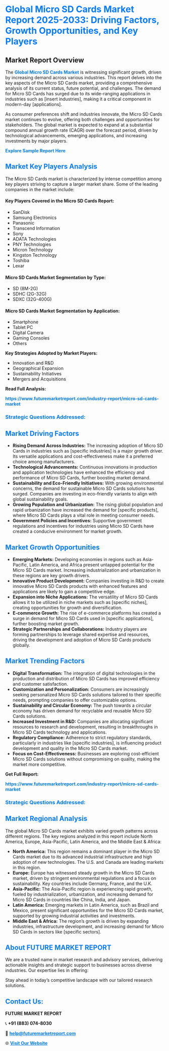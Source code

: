 <h1 style="color: #007BFF;">Global Micro SD Cards Market Report 2025-2033: Driving Factors, Growth Opportunities, and Key Players</h1>

<section id="overview">
<h2>Market Report Overview</h2>
<p>The <a href="https://www.futuremarketreport.com/industry-report/micro-sd-cards-market" style="color: #007BFF; text-decoration: none;"><strong>Global Micro SD Cards Market</strong></a> is witnessing significant growth, driven by increasing demand across various industries. This report delves into the key aspects of the Micro SD Cards market, providing a comprehensive analysis of its current status, future potential, and challenges. The demand for Micro SD Cards has surged due to its wide-ranging applications in industries such as [insert industries], making it a critical component in modern-day [applications].</p>
<p>As consumer preferences shift and industries innovate, the Micro SD Cards market continues to evolve, offering both challenges and opportunities for stakeholders. The global market is expected to expand at a substantial compound annual growth rate (CAGR) over the forecast period, driven by technological advancements, emerging applications, and increasing investments by major players.</p>
</section>

<section id="overview">
<p><a href="https://www.futuremarketreport.com/request-sample/reportId=82339" style="color: #007BFF; text-decoration: none;"><strong>Explore Sample Report Here</strong></a></p>
</section>

<section id="key-players">
<h2 style="color: #007BFF;">Market Key Players Analysis</h2>
<p>The Micro SD Cards market is characterized by intense competition among key players striving to capture a larger market share. Some of the leading companies in the market include:</p>
<h4>Key Players Covered in the Micro SD Cards Report:</h4>
<ul><li>SanDisk</li><li>Samsung Electronics</li><li>Panasonic</li><li>Transcend Information</li><li>Sony</li><li>ADATA Technologies</li><li>PNY Technologies</li><li>Micron Technology</li><li>Kingston Technology</li><li>Toshiba</li><li>Lexar</li></ul>
<h4>Micro SD Cards Market Segmentation by Type:</h4>
<ul><li>SD (8M-2G)</li><li>SDHC (2G-32G)</li><li>SDXC (32G-400G)</li></ul>

<h4>Micro SD Cards Market Segmentation by Application:</h4>
<ul><li>Smartphone</li><li>Tablet PC</li><li>Digital Camera</li><li>Gaming Consoles</li><li>Others</li></ul>
<p><strong>Key Strategies Adopted by Market Players:</strong></p>
<ul>
<li>Innovation and R&D</li>
<li>Geographical Expansion</li>
<li>Sustainability Initiatives</li>
<li>Mergers and Acquisitions</li>
</ul>
</section>

<section>
<p><strong>Read Full Analysis: </strong></p><a href="https://www.futuremarketreport.com/industry-report/micro-sd-cards-market" style="color: #007BFF; text-decoration: none;"><strong>https://www.futuremarketreport.com/industry-report/micro-sd-cards-market</strong></a>
<h3 style="color: #007BFF;">Strategic Questions Addressed:</h3>
</section>

<section id="driving-factors">
<h2 style="color: #007BFF;">Market Driving Factors</h2>
<ul>
<li><strong>Rising Demand Across Industries:</strong> The increasing adoption of Micro SD Cards in industries such as [specific industries] is a major growth driver. Its versatile applications and cost-effectiveness make it a preferred choice among manufacturers.</li>
<li><strong>Technological Advancements:</strong> Continuous innovations in production and application technologies have enhanced the efficiency and performance of Micro SD Cards, further boosting market demand.</li>
<li><strong>Sustainability and Eco-Friendly Initiatives:</strong> With growing environmental concerns, the demand for sustainable Micro SD Cards solutions has surged. Companies are investing in eco-friendly variants to align with global sustainability goals.</li>
<li><strong>Growing Population and Urbanization:</strong> The rising global population and rapid urbanization have increased the demand for [specific products], where Micro SD Cards plays a vital role in meeting consumer needs.</li>
<li><strong>Government Policies and Incentives:</strong> Supportive government regulations and incentives for industries using Micro SD Cards have created a conducive environment for market growth.</li>
</ul>
</section>

<section id="growth-opportunities">
<h2 style="color: #007BFF;">Market Growth Opportunities</h2>
<ul>
<li><strong>Emerging Markets:</strong> Developing economies in regions such as Asia-Pacific, Latin America, and Africa present untapped potential for the Micro SD Cards market. Increasing industrialization and urbanization in these regions are key growth drivers.</li>
<li><strong>Innovative Product Development:</strong> Companies investing in R&D to create innovative Micro SD Cards products with enhanced features and applications are likely to gain a competitive edge.</li>
<li><strong>Expansion into Niche Applications:</strong> The versatility of Micro SD Cards allows it to be utilized in niche markets such as [specific niches], creating opportunities for growth and diversification.</li>
<li><strong>E-commerce Growth:</strong> The rise of e-commerce platforms has created a surge in demand for Micro SD Cards used in [specific applications], further boosting market growth.</li>
<li><strong>Strategic Partnerships and Collaborations:</strong> Industry players are forming partnerships to leverage shared expertise and resources, driving the development and adoption of Micro SD Cards products globally.</li>
</ul>
</section>

<section id="trending-factors">
<h2 style="color: #007BFF;">Market Trending Factors</h2>
<ul>
<li><strong>Digital Transformation:</strong> The integration of digital technologies in the production and distribution of Micro SD Cards has improved efficiency and customer satisfaction.</li>
<li><strong>Customization and Personalization:</strong> Consumers are increasingly seeking personalized Micro SD Cards solutions tailored to their specific needs, prompting companies to offer customizable options.</li>
<li><strong>Sustainability and Circular Economy:</strong> The push towards a circular economy has driven demand for recyclable and reusable Micro SD Cards solutions.</li>
<li><strong>Increased Investment in R&D:</strong> Companies are allocating significant resources to research and development, resulting in breakthroughs in Micro SD Cards technology and applications.</li>
<li><strong>Regulatory Compliance:</strong> Adherence to strict regulatory standards, particularly in industries like [specific industries], is influencing product development and quality in the Micro SD Cards market.</li>
<li><strong>Focus on Cost-Effectiveness:</strong> Businesses are exploring cost-efficient Micro SD Cards solutions without compromising on quality, making the market more competitive.</li>
</ul>
</section>

<section>
<p><strong>Get Full Report: </strong></p><a href="https://www.futuremarketreport.com/industry-report/micro-sd-cards-market" style="color: #007BFF; text-decoration: none;"><strong>https://www.futuremarketreport.com/industry-report/micro-sd-cards-market</strong></a>
<h3 style="color: #007BFF;">Strategic Questions Addressed:</h3>
</section>


<section id="regional-analysis">
<h2 style="color: #007BFF;">Market Regional Analysis</h2>
<p>The global Micro SD Cards market exhibits varied growth patterns across different regions. The key regions analyzed in this report include North America, Europe, Asia-Pacific, Latin America, and the Middle East & Africa:</p>
<ul>
<li><strong>North America:</strong> This region remains a dominant player in the Micro SD Cards market due to its advanced industrial infrastructure and high adoption of new technologies. The U.S. and Canada are leading markets in this region.</li>
<li><strong>Europe:</strong> Europe has witnessed steady growth in the Micro SD Cards market, driven by stringent environmental regulations and a focus on sustainability. Key countries include Germany, France, and the U.K.</li>
<li><strong>Asia-Pacific:</strong> The Asia-Pacific region is experiencing rapid growth, fueled by industrialization, urbanization, and increasing demand for Micro SD Cards in countries like China, India, and Japan.</li>
<li><strong>Latin America:</strong> Emerging markets in Latin America, such as Brazil and Mexico, present significant opportunities for the Micro SD Cards market, supported by growing industrial activities and investments.</li>
<li><strong>Middle East & Africa:</strong> The region’s growth is driven by expanding industries, infrastructure development, and increasing demand for Micro SD Cards in sectors like [specific sectors].</li>
</ul>
</section>

<footer>
<h2 style="color: #007BFF;">About FUTURE MARKET REPORT</h2>
<p>We are a trusted name in market research and advisory services, delivering actionable insights and strategic support to businesses across diverse industries. Our expertise lies in offering:</p>

<p>Stay ahead in today’s competitive landscape with our tailored research solutions.</p>

<h2 style="color: #007BFF;">Contact Us:</h2>
<p><strong>FUTURE MARKET REPORT</strong></p>
<p>📞 <strong>+91 (883) 074-8030</strong></p>
<p>📧 <strong><a href="mailto:help@futuremarketreport.com" style="color: #007BFF;">help@futuremarketreport.com</a></strong></p>
<p>🌐 <strong><a href="https://www.futuremarketreport.com/" style="color: #007BFF;">Visit Our Website</a></strong></p>
</footer>
